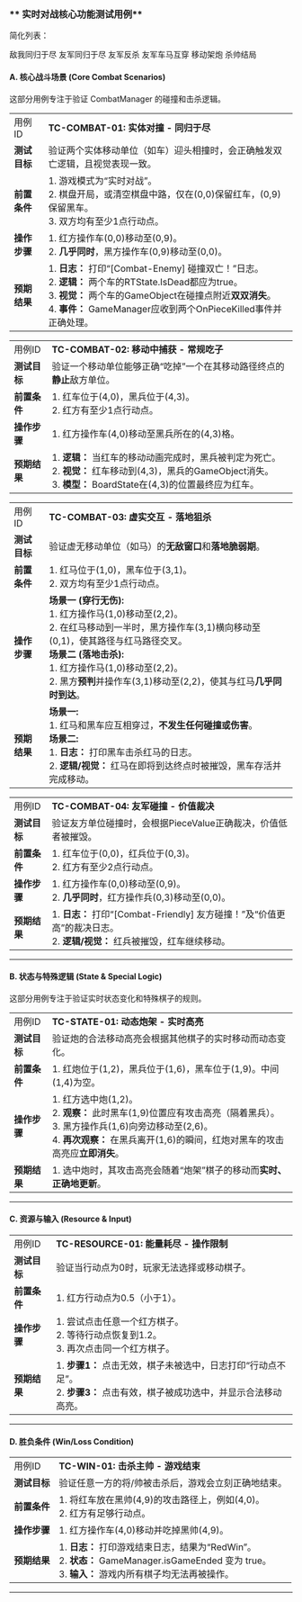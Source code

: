 ### **  实时对战核心功能测试用例**

简化列表：

敌我同归于尽
友军同归于尽
友军反杀
友军车马互穿
移动架炮
杀帅结局

#### **A. 核心战斗场景 (Core Combat Scenarios)**

这部分用例专注于验证 CombatManager 的碰撞和击杀逻辑。

|          |                                                                                                                                                                                 |
| -------- | ------------------------------------------------------------------------------------------------------------------------------------------------------------------------------- |
| 用例ID     | **TC-COMBAT-01: 实体对撞 - 同归于尽**                                                                                                                                                   |
| **测试目标** | 验证两个实体移动单位（如车）迎头相撞时，会正确触发双亡逻辑，且视觉表现一致。                                                                                                                                          |
| **前置条件** | 1. 游戏模式为“实时对战”。<br>2. 棋盘开局，或清空棋盘中路，仅在(0,0)保留红车，(0,9)保留黑车。<br>3. 双方均有至少1点行动点。                                                                                                    |
| **操作步骤** | 1. 红方操作车(0,0)移动至(0,9)。<br>2. **几乎同时**，黑方操作车(0,9)移动至(0,0)。                                                                                                                       |
| **预期结果** | 1. **日志：** 打印“[Combat-Enemy] 碰撞双亡！”日志。<br>2. **逻辑：** 两个车的RTState.IsDead都应为true。<br>3. **视觉：** 两个车的GameObject在碰撞点附近**双双消失**。<br>4. **事件：** GameManager应收到两个OnPieceKilled事件并正确处理。 |

|   |   |
|---|---|
|用例ID|**TC-COMBAT-02: 移动中捕获 - 常规吃子**|
|**测试目标**|验证一个移动单位能够正确“吃掉”一个在其移动路径终点的**静止**敌方单位。|
|**前置条件**|1. 红车位于(4,0)，黑兵位于(4,3)。<br>2. 红方有至少1点行动点。|
|**操作步骤**|1. 红方操作车(4,0)移动至黑兵所在的(4,3)格。|
|**预期结果**|1. **逻辑：** 当红车的移动动画完成时，黑兵被判定为死亡。<br>2. **视觉：** 红车移动到(4,3)，黑兵的GameObject消失。<br>3. **模型：** BoardState在(4,3)的位置最终应为红车。|

|          |                                                                                                                                                                                           |
| -------- | ----------------------------------------------------------------------------------------------------------------------------------------------------------------------------------------- |
| 用例ID     | **TC-COMBAT-03: 虚实交互 - 落地狙杀**                                                                                                                                                             |
| **测试目标** | 验证虚无移动单位（如马）的**无敌窗口**和**落地脆弱期**。                                                                                                                                                          |
| **前置条件** | 1. 红马位于(1,0)，黑车位于(3,1)。<br>2. 双方均有至少1点行动点。                                                                                                                                                |
| **操作步骤** | **场景一 (穿行无伤):**<br>1. 红方操作马(1,0)移动至(2,2)。<br>2. 在红马移动到一半时，黑方操作车(3,1)横向移动至(0,1)，使其路径与红马路径交叉。<br>**场景二 (落地击杀):**<br>1. 红方操作马(1,0)移动至(2,2)。<br>2. 黑方**预判**并操作车(3,1)移动至(2,2)，使其与红马**几乎同时到达**。 |
| **预期结果** | **场景一:**<br>1. 红马和黑车应互相穿过，**不发生任何碰撞或伤害**。<br>**场景二:**<br>1. **日志：** 打印黑车击杀红马的日志。<br>2. **逻辑/视觉：** 红马在即将到达终点时被摧毁，黑车存活并完成移动。                                                                |

|   |   |
|---|---|
|用例ID|**TC-COMBAT-04: 友军碰撞 - 价值裁决**|
|**测试目标**|验证友方单位碰撞时，会根据PieceValue正确裁决，价值低者被摧毁。|
|**前置条件**|1. 红车位于(0,0)，红兵位于(0,3)。<br>2. 红方有至少2点行动点。|
|**操作步骤**|1. 红方操作车(0,0)移动至(0,9)。<br>2. **几乎同时**，红方操作兵(0,3)移动至(0,0)。|
|**预期结果**|1. **日志：** 打印“[Combat-Friendly] 友方碰撞！”及“价值更高”的裁决日志。<br>2. **逻辑/视觉：** 红兵被摧毁，红车继续移动。|

---

#### **B. 状态与特殊逻辑 (State & Special Logic)**

这部分用例专注于验证实时状态变化和特殊棋子的规则。

|   |   |
|---|---|
|用例ID|**TC-STATE-01: 动态炮架 - 实时高亮**|
|**测试目标**|验证炮的合法移动高亮会根据其他棋子的实时移动而动态变化。|
|**前置条件**|1. 红炮位于(1,2)，黑兵位于(1,6)，黑车位于(1,9)。中间(1,4)为空。|
|**操作步骤**|1. 红方选中炮(1,2)。<br>2. **观察：** 此时黑车(1,9)位置应有攻击高亮（隔着黑兵）。<br>3. 黑方操作兵(1,6)向旁边移动至(2,6)。<br>4. **再次观察：** 在黑兵离开(1,6)的瞬间，红炮对黑车的攻击高亮应**立即消失**。|
|**预期结果**|1. 选中炮时，其攻击高亮会随着“炮架”棋子的移动而**实时、正确地更新**。|

---

#### **C. 资源与输入 (Resource & Input)**

|          |                                                                             |
| -------- | --------------------------------------------------------------------------- |
| 用例ID     | **TC-RESOURCE-01: 能量耗尽 - 操作限制**                                             |
| **测试目标** | 验证当行动点为0时，玩家无法选择或移动棋子。                                                      |
| **前置条件** | 1. 红方行动点为0.5（小于1）。                                                          |
| **操作步骤** | 1. 尝试点击任意一个红方棋子。<br>2. 等待行动点恢复到1.2。<br>3. 再次点击同一个红方棋子。                      |
| **预期结果** | 1. **步骤1：** 点击无效，棋子未被选中，日志打印“行动点不足”。<br>2. **步骤3：** 点击有效，棋子被成功选中，并显示合法移动高亮。 |

---

#### **D. 胜负条件 (Win/Loss Condition)**

|   |   |
|---|---|
|用例ID|**TC-WIN-01: 击杀主帅 - 游戏结束**|
|**测试目标**|验证任意一方的将/帅被击杀后，游戏会立刻正确地结束。|
|**前置条件**|1. 将红车放在黑帅(4,9)的攻击路径上，例如(4,0)。<br>2. 红方有足够行动点。|
|**操作步骤**|1. 红方操作车(4,0)移动并吃掉黑帅(4,9)。|
|**预期结果**|1. **日志：** 打印游戏结束日志，结果为“RedWin”。<br>2. **状态：** GameManager.isGameEnded 变为 true。<br>3. **输入：** 游戏内所有棋子均无法再被操作。|

---